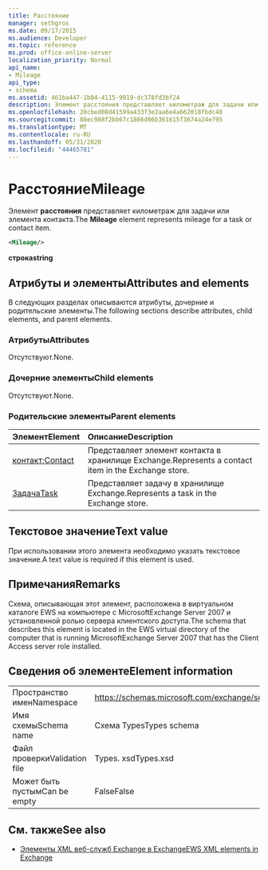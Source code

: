 ```yaml
---
title: Расстояние
manager: sethgros
ms.date: 09/17/2015
ms.audience: Developer
ms.topic: reference
ms.prod: office-online-server
localization_priority: Normal
api_name:
- Mileage
api_type:
- schema
ms.assetid: 461ba447-1b04-4115-9919-dc378fd3bf24
description: Элемент расстояния представляет километраж для задачи или элемента контакта.
ms.openlocfilehash: 20cbed08d41599a433f3e2aa6e4a662018fbdc48
ms.sourcegitcommit: 88ec988f2bb67c1866d06b361615f3674a24e795
ms.translationtype: MT
ms.contentlocale: ru-RU
ms.lasthandoff: 05/31/2020
ms.locfileid: "44465781"
---
```

# <a name="mileage"></a><span data-ttu-id="f7245-103">Расстояние</span><span class="sxs-lookup"><span data-stu-id="f7245-103">Mileage</span></span>

<span data-ttu-id="f7245-104">Элемент **расстояния** представляет километраж для задачи или элемента контакта.</span><span class="sxs-lookup"><span data-stu-id="f7245-104">The **Mileage** element represents mileage for a task or contact item.</span></span> 
  
```xml
<Mileage/>
```

 <span data-ttu-id="f7245-105">**строка**</span><span class="sxs-lookup"><span data-stu-id="f7245-105">**string**</span></span>
## <a name="attributes-and-elements"></a><span data-ttu-id="f7245-106">Атрибуты и элементы</span><span class="sxs-lookup"><span data-stu-id="f7245-106">Attributes and elements</span></span>

<span data-ttu-id="f7245-107">В следующих разделах описываются атрибуты, дочерние и родительские элементы.</span><span class="sxs-lookup"><span data-stu-id="f7245-107">The following sections describe attributes, child elements, and parent elements.</span></span>
  
### <a name="attributes"></a><span data-ttu-id="f7245-108">Атрибуты</span><span class="sxs-lookup"><span data-stu-id="f7245-108">Attributes</span></span>

<span data-ttu-id="f7245-109">Отсутствуют.</span><span class="sxs-lookup"><span data-stu-id="f7245-109">None.</span></span>
  
### <a name="child-elements"></a><span data-ttu-id="f7245-110">Дочерние элементы</span><span class="sxs-lookup"><span data-stu-id="f7245-110">Child elements</span></span>

<span data-ttu-id="f7245-111">Отсутствуют.</span><span class="sxs-lookup"><span data-stu-id="f7245-111">None.</span></span>
  
### <a name="parent-elements"></a><span data-ttu-id="f7245-112">Родительские элементы</span><span class="sxs-lookup"><span data-stu-id="f7245-112">Parent elements</span></span>

|<span data-ttu-id="f7245-113">**Элемент**</span><span class="sxs-lookup"><span data-stu-id="f7245-113">**Element**</span></span>|<span data-ttu-id="f7245-114">**Описание**</span><span class="sxs-lookup"><span data-stu-id="f7245-114">**Description**</span></span>|
|:-----|:-----|
|<span data-ttu-id="f7245-115">[контакт](contact.md);</span><span class="sxs-lookup"><span data-stu-id="f7245-115">[Contact](contact.md)</span></span> <br/> |<span data-ttu-id="f7245-116">Представляет элемент контакта в хранилище Exchange.</span><span class="sxs-lookup"><span data-stu-id="f7245-116">Represents a contact item in the Exchange store.</span></span>  <br/> |
|[<span data-ttu-id="f7245-117">Задача</span><span class="sxs-lookup"><span data-stu-id="f7245-117">Task</span></span>](task.md) <br/> |<span data-ttu-id="f7245-118">Представляет задачу в хранилище Exchange.</span><span class="sxs-lookup"><span data-stu-id="f7245-118">Represents a task in the Exchange store.</span></span>  <br/> |
   
## <a name="text-value"></a><span data-ttu-id="f7245-119">Текстовое значение</span><span class="sxs-lookup"><span data-stu-id="f7245-119">Text value</span></span>

<span data-ttu-id="f7245-120">При использовании этого элемента необходимо указать текстовое значение.</span><span class="sxs-lookup"><span data-stu-id="f7245-120">A text value is required if this element is used.</span></span>
  
## <a name="remarks"></a><span data-ttu-id="f7245-121">Примечания</span><span class="sxs-lookup"><span data-stu-id="f7245-121">Remarks</span></span>

<span data-ttu-id="f7245-122">Схема, описывающая этот элемент, расположена в виртуальном каталоге EWS на компьютере с MicrosoftExchange Server 2007 и установленной ролью сервера клиентского доступа.</span><span class="sxs-lookup"><span data-stu-id="f7245-122">The schema that describes this element is located in the EWS virtual directory of the computer that is running MicrosoftExchange Server 2007 that has the Client Access server role installed.</span></span>
  
## <a name="element-information"></a><span data-ttu-id="f7245-123">Сведения об элементе</span><span class="sxs-lookup"><span data-stu-id="f7245-123">Element information</span></span>

|||
|:-----|:-----|
|<span data-ttu-id="f7245-124">Пространство имен</span><span class="sxs-lookup"><span data-stu-id="f7245-124">Namespace</span></span>  <br/> |https://schemas.microsoft.com/exchange/services/2006/types  <br/> |
|<span data-ttu-id="f7245-125">Имя схемы</span><span class="sxs-lookup"><span data-stu-id="f7245-125">Schema name</span></span>  <br/> |<span data-ttu-id="f7245-126">Схема Types</span><span class="sxs-lookup"><span data-stu-id="f7245-126">Types schema</span></span>  <br/> |
|<span data-ttu-id="f7245-127">Файл проверки</span><span class="sxs-lookup"><span data-stu-id="f7245-127">Validation file</span></span>  <br/> |<span data-ttu-id="f7245-128">Types. xsd</span><span class="sxs-lookup"><span data-stu-id="f7245-128">Types.xsd</span></span>  <br/> |
|<span data-ttu-id="f7245-129">Может быть пустым</span><span class="sxs-lookup"><span data-stu-id="f7245-129">Can be empty</span></span>  <br/> |<span data-ttu-id="f7245-130">False</span><span class="sxs-lookup"><span data-stu-id="f7245-130">False</span></span>  <br/> |
   
## <a name="see-also"></a><span data-ttu-id="f7245-131">См. также</span><span class="sxs-lookup"><span data-stu-id="f7245-131">See also</span></span>



- [<span data-ttu-id="f7245-132">Элементы XML веб-служб Exchange в Exchange</span><span class="sxs-lookup"><span data-stu-id="f7245-132">EWS XML elements in Exchange</span></span>](ews-xml-elements-in-exchange.md)

